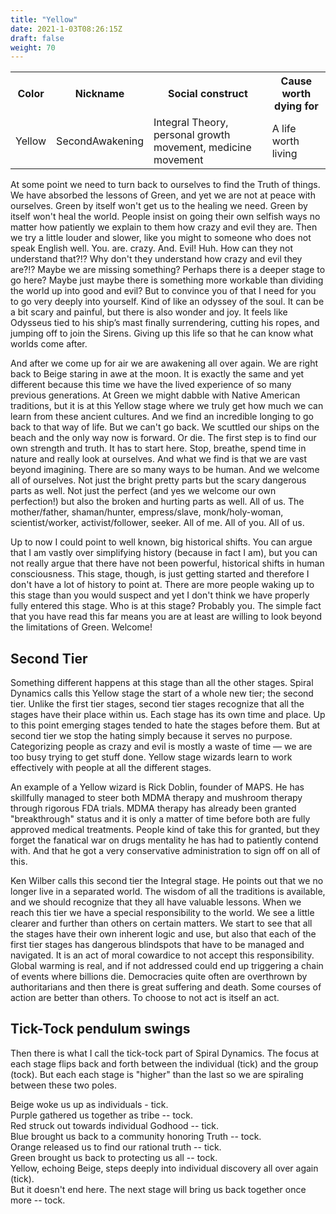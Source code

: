 ```yaml
---
title: "Yellow"
date: 2021-1-03T08:26:15Z
draft: false
weight: 70
---
```

<table style="width:100%">
  <tr>
    <th>Color</th>
    <th>Nickname</th>
    <th>Social construct</th>
    <th>Cause worth dying for</th>
  </tr>
  <tr id="Yellow">
    <td>Yellow</td>
    <td>SecondAwakening</td>
    <td>Integral Theory, personal growth movement, medicine movement</td>
    <td>A life worth living</td>
  </tr>
</table>

At some point we need to turn back to ourselves to find the Truth of things. We have absorbed the lessons of Green, and yet we are not at peace with ourselves. Green by itself won't get us to the healing we need. Green by itself won't heal the world. People insist on going their own selfish ways no matter how patiently we explain to them how crazy and evil they are. Then we try a little louder and slower, like you might to someone who does not speak English well. You. are. crazy. And. Evil! Huh. How can they not understand that?!? Why don't they understand how crazy and evil they are?!? Maybe we are missing something? Perhaps there is a deeper stage to go here? Maybe just maybe there is something more workable than dividing the world up into good and evil? But to convince you of that I need for you to go very deeply into yourself. Kind of like an odyssey of the soul. It can be a bit scary and painful, but there is also wonder and joy. It feels like Odysseus tied to his ship’s mast finally surrendering, cutting his ropes, and jumping off to join the Sirens. Giving up this life so that he can know what worlds come after.

And after we come up for air we are awakening all over again. We are right back to Beige staring in awe at the moon. It is exactly the same and yet different because this time we have the lived experience of so many previous generations. At Green we might dabble with Native American traditions, but it is at this Yellow stage where we truly get how much we can learn from these ancient cultures. And we find an incredible longing to go back to that way of life. But we can't go back. We scuttled our ships on the beach and the only way now is forward. Or die. The first step is to find our own strength and truth. It has to start here. Stop, breathe, spend time in nature and really look at ourselves. And what we find is that we are vast beyond imagining. There are so many ways to be human. And we welcome all of ourselves. Not just the bright pretty parts but the scary dangerous parts as well. Not just the perfect (and yes we welcome our own perfection!) but also the broken and hurting parts as well. All of us. The mother/father, shaman/hunter, empress/slave, monk/holy-woman, scientist/worker, activist/follower, seeker. All of me. All of you. All of us.

Up to now I could point to well known, big historical shifts. You can argue that I am vastly over simplifying history (because in fact I am), but you can not really argue that there have not been powerful, historical shifts in human consciousness. This stage, though, is just getting started and therefore I don't have a lot of history to point at. There are more people waking up to this stage than you would suspect and yet I don't think we have properly fully entered this stage. Who is at this stage? Probably you. The simple fact that you have read this far means you are at least are willing to look beyond the limitations of Green. Welcome! 

## Second Tier

Something different happens at this stage than all the other stages. Spiral Dynamics calls this Yellow stage the start of a whole new tier; the second tier. Unlike the first tier stages, second tier stages recognize that all the stages have their place within us. Each stage has its own time and place. Up to this point emerging stages tended to hate the stages before them. But at second tier we stop the hating simply because it serves no purpose. Categorizing people as crazy and evil is mostly a waste of time —  we are too busy trying to get stuff done. Yellow stage wizards learn to work effectively with people at all the different stages.

An example of a Yellow wizard is Rick Doblin, founder of MAPS. He has skillfully managed to steer both MDMA therapy and mushroom therapy through rigorous FDA trials. MDMA therapy has already been granted "breakthrough" status and it is only a matter of time before both are fully approved medical treatments. People kind of take this for granted, but they forget the fanatical war on drugs mentality he has had to patiently contend with. And that he got a very conservative administration to sign off on all of this.

Ken Wilber calls this second tier the Integral stage. He points out that we no longer live in a separated world. The wisdom of all the traditions is available, and we should recognize that they all have valuable lessons. When we reach this tier we have a special responsibility to the world. We see a little clearer and further than others on certain matters. We start to see that all the stages have their own inherent logic and use, but also that each of the first tier stages has dangerous blindspots that have to be managed and navigated. It is an act of moral cowardice to not accept this responsibility. Global warming is real, and if not addressed could end up triggering a chain of events where billions die. Democracies quite often are overthrown by authoritarians and then there is great suffering and death. Some courses of action are better than others. To choose to not act is itself an act.

## Tick-Tock pendulum swings

Then there is what I call the tick-tock part of Spiral Dynamics. The focus at each stage flips back and forth between the individual (tick) and the group (tock). But each each stage is "higher" than the last so we are spiraling between these two poles. 

Beige woke us up as individuals - tick.  
Purple gathered us together as tribe -- tock.  
Red struck out towards individual Godhood -- tick.  
Blue brought us back to a community honoring Truth -- tock.  
Orange released us to find our rational truth -- tick.  
Green brought us back to protecting us all -- tock.  
Yellow, echoing Beige, steps deeply into individual discovery all over again (tick).  
But it doesn't end here. The next stage will bring us back together once more -- tock.  
